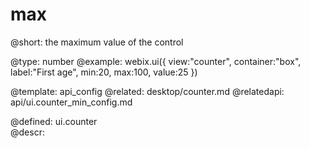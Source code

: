 max
=============


@short:
	the maximum value of the control

@type: number
@example:
webix.ui({
	view:"counter",
    container:"box",
    label:"First age", 
    min:20, 
    max:100,
    value:25
})

@template:	api_config
@related:
	desktop/counter.md
@relatedapi:
	api/ui.counter_min_config.md
    
@defined:	ui.counter	
@descr:

